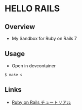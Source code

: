 # HELLO RAILS

## Overview

- My Sandbox for Ruby on Rails 7

## Usage

- Open in devcontainer

```
$ make s
```

## Links

- [Ruby on Rails チュートリアル](https://railstutorial.jp/chapters/beginning?version=7.0#cha-beginning)
